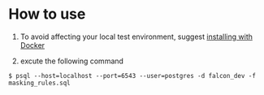 # How to use

1. To avoid affecting your local test environment, suggest [installing with Docker](https://postgresql-anonymizer.readthedocs.io/en/latest/INSTALL/#install-with-docker) 

2. excute the following command

```
$ psql --host=localhost --port=6543 --user=postgres -d falcon_dev -f masking_rules.sql
```
